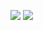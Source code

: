 ![](images/ods_stickers.jpg)
![](https://github.com/pursh2002/mlcourse.ai-September-2-2019/blob/master/ods_stickers.jpg?raw=true)
